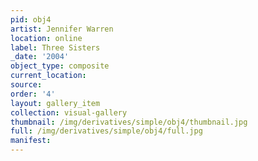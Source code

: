 ```yaml
---
pid: obj4
artist: Jennifer Warren
location: online
label: Three Sisters
_date: '2004'
object_type: composite
current_location: 
source: 
order: '4'
layout: gallery_item
collection: visual-gallery
thumbnail: /img/derivatives/simple/obj4/thumbnail.jpg
full: /img/derivatives/simple/obj4/full.jpg
manifest: 
---
```

